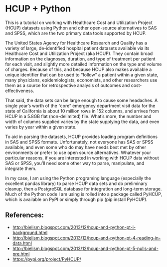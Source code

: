 # HCUP + Python


This is a tutorial on working with Healthcare Cost and Utilization Project (HCUP) datasets using Python and other open-source alternatives to SAS and SPSS, which are the two primary data tools supported by HCUP.


The United States Agency for Healthcare Research and Quality has a variety of large, de-identified hospital patient datasets available via its Healthcare Cost and Utilization Project (aka HCUP). They contain broad information on the diagnoses, duration, and type of treatment per patient for each visit, and slightly more detailed information on the type and volume of charges. Because of this, and because HCUP also makes available a unique identifier that can be used to “follow” a patient within a given state, many physicians, epidemiologists, economists, and other researchers use them as a source for retrospective analysis of outcomes and cost-effectiveness.

That said, the data sets can be large enough to cause some headaches. A single year’s worth of the “core” emergency department visit data for the state of California is about 10 million rows in 152 columns, and arrives from HCUP in a 5.8GB flat (non-delimited) file. What’s more, the number and width of columns supplied varies by the state supplying the data, and even varies by year within a given state.

To aid in parsing the datasets, HCUP provides loading program definitions in SAS and SPSS formats. Unfortunately, not everyone has SAS or SPSS available, and even some who do may have needs best met by other environments or prefer to use open source alternatives. Whatever your particular reasons, if you are interested in working with HCUP data without SAS or SPSS, you’ll need some other way to parse, manipulate, and integrate them.

In my case, I am using the Python programing language (especially the excellent pandas library) to parse HCUP data sets and do preliminary cleanup, then a PostgreSQL database for integration and long-term storage. Much of the Python code I am using is rolled into a package called PyHCUP, which is available on PyPI or simply through pip (pip install PyHCUP).


## References:
- http://bielism.blogspot.com/2013/12/hcup-and-python-pt-i-background.html
- http://bielism.blogspot.com/2013/12/hcup-and-python-pt-4-reading-in-data.html
- http://bielism.blogspot.com/2013/12/hcup-and-python-pt-5-nulls-and-pre.html
- https://pypi.org/project/PyHCUP/
